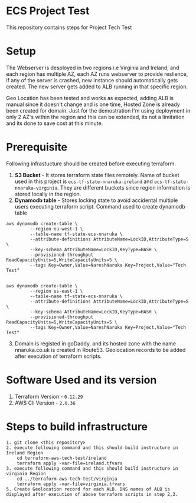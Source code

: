 # ECS Project Test

This repository contains steps for Project Tech Test

# Setup
The Webserver is desployed in two regions i.e Virginia and Ireland, and each region has multiple AZ, each AZ runs webserver to provide reslience, if any of the server is crashed, new instance should automatically gets created. The new server gets added to ALB running in that specific region.

Geo Location has been tested and works as expected, adding ALB is manual since it doesn't change and is one time, Hosted Zone is already been created for domain. Just for the demostration I'm using deployment in only 2 AZ's within the region and this can be extended, its not a limitation and its done to save cost at this minute.

# Prerequisite
Following infrastucture should be created before executing terraform. 
1. **S3 Bucket** -  It stores terraform state files remotely. Name of bucket used in this project is `ecs-tf-state-nnaruka-ireland` and `ecs-tf-state-nnaruka-virginia`. They are different buckets since region information is stored locally in the region.
2. **Dynamodb table** - Stores locking state to avoid accidental multiple users executing terraform script. Command used to create dynamodb table
```
aws dynamodb create-table \
         --region eu-west-1 \
         --table-name tf-state-ecs-nnaruka \
         --attribute-definitions AttributeName=LockID,AttributeType=S \
         --key-schema AttributeName=LockID,KeyType=HASH \
         --provisioned-throughput ReadCapacityUnits=5,WriteCapacityUnits=5 \
         --tags Key=Owner,Value=NareshNaruka Key=Project,Value="Tech Test"   


aws dynamodb create-table \
         --region us-east-1 \
         --table-name tf-state-ecs-nnaruka \
         --attribute-definitions AttributeName=LockID,AttributeType=S \
         --key-schema AttributeName=LockID,KeyType=HASH \
         --provisioned-throughput ReadCapacityUnits=5,WriteCapacityUnits=5 \
         --tags Key=Owner,Value=NareshNaruka Key=Project,Value="Tech Test"   

```
3. Domain is registed in goDaddy, and its hosted zone with the name nnaruka.co.uk is created in Route53. Geolocation records to be added after execution of terraform scripts.

# Software Used and its version

1. Terraform Version - `0.12.29`
2. AWS Cli Version - `2.0.36`


# Steps to build infrastructure

```
1. git clone <this repository>
2. execute following command and this should build instructure in Ireland Region
	cd terraform-aws-tech-test/ireland
	terraform apply -var-file=ireland.tfvars	
3. execute following command and this should build instructure in virginia Region
	cd ../terraform-aws-tech-test/virginia
	terraform apply -var-file=virginia.tfvars
5. Create Geolocation record for each ALB. DNS names of ALB is displayed after execution of above terraform scripts in step 2,3.
```

